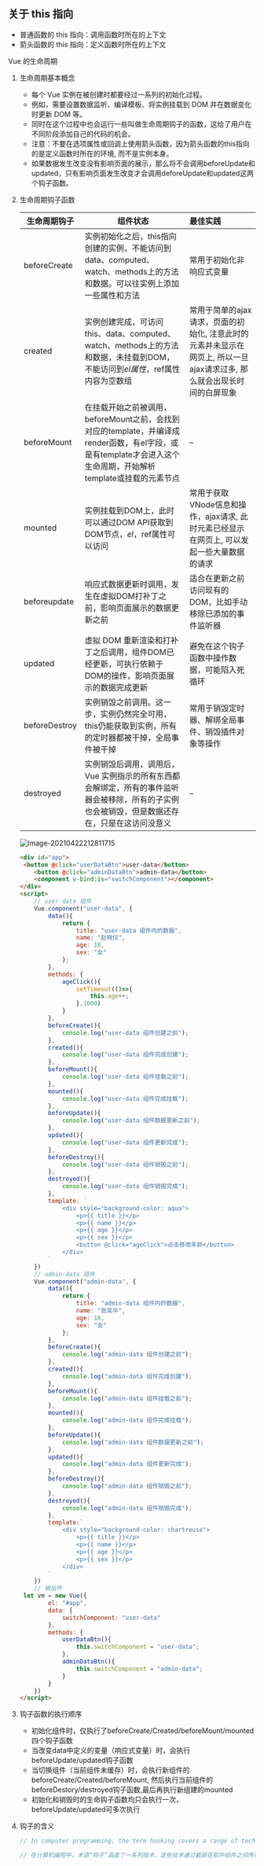 ## 关于 this 指向

* 普通函数的 this 指向：调用函数时所在的上下文
* 箭头函数的 this 指向：定义函数时所在的上下文

Vue 的生命周期

1. 生命周期基本概念

   * 每个 Vue 实例在被创建时都要经过一系列的初始化过程。
   * 例如，需要设置数据监听、编译模板、将实例挂载到 DOM 并在数据变化时更新 DOM 等。
   * 同时在这个过程中也会运行一些叫做生命周期钩子的函数，这给了用户在不同阶段添加自己的代码的机会。
   * 注意：不要在选项属性或回调上使用箭头函数，因为箭头函数的this指向的是定义函数时所在的环境, 而不是实例本身。
   * 如果数据发生改变没有影响页面的展示，那么将不会调用beforeUpdate和updated，只有影响页面发生改变才会调用deforeUpdate和updated这两个钩子函数。

2. 生命周期钩子函数

   | 生命周期钩子  | 组件状态                                                     | 最佳实践                                                     |
   | ------------- | ------------------------------------------------------------ | :----------------------------------------------------------- |
   | beforeCreate  | 实例初始化之后，this指向创建的实例，不能访问到data、computed、watch、methods上的方法和数据。可以往实例上添加一些属性和方法 | 常用于初始化非响应式变量                                     |
   | created       | 实例创建完成，可访问this、data、computed、watch、methods上的方法和数据，未挂载到DOM，不能访问到$el属性，$ref属性内容为空数组 | 常用于简单的ajax请求，页面的初始化, 注意此时的元素并未显示在网页上, 所以一旦ajax请求过多, 那么就会出现长时间的白屏现象 |
   | beforeMount   | 在挂载开始之前被调用，beforeMount之前，会找到对应的template，并编译成render函数，有el字段，或是有template才会进入这个生命周期，开始解析template或挂载的元素节点 | –                                                            |
   | mounted       | 实例挂载到DOM上，此时可以通过DOM API获取到DOM节点，$el，$ref属性可以访问 | 常用于获取VNode信息和操作，ajax请求, 此时元素已经显示在网页上, 可以发起一些大量数据的请求 |
   | beforeupdate  | 响应式数据更新时调用，发生在虚拟DOM打补丁之前，影响页面展示的数据更新之前 | 适合在更新之前访问现有的DOM，比如手动移除已添加的事件监听器  |
   | updated       | 虚拟 DOM 重新渲染和打补丁之后调用，组件DOM已经更新，可执行依赖于DOM的操作，影响页面展示的数据完成更新 | 避免在这个钩子函数中操作数据，可能陷入死循环                 |
   | beforeDestroy | 实例销毁之前调用。这一步，实例仍然完全可用，this仍能获取到实例，所有的定时器都被干掉，全局事件被干掉 | 常用于销毁定时器、解绑全局事件、销毁插件对象等操作           |
   | destroyed     | 实例销毁后调用，调用后，Vue 实例指示的所有东西都会解绑定，所有的事件监听器会被移除，所有的子实例也会被销毁，但是数据还存在，只是在这访问没意义 | –                                                            |

   ![image-20210422212811715](C:\Users\123\AppData\Roaming\Typora\typora-user-images\image-20210422212811715.png)

   ```html
   <div id="app">
   	<button @click="userDataBtn">user-data</button>
       <button @click="adminDataBtn">admin-data</button>
       <component v-bind:is="switchComponent"></component>
   </div>
   <script>
       // user-data 组件
       Vue.component("user-data", {
           data(){
               return {
                   title: "user-data 组件内的数据",
                   name: "赵晓仪",
                   age: 18,
                   sex: "女"
               };
           },
           methods: {
               ageClick(){
                   setTimeout(()=>{
                       this.age++;
                   },1000)
               }
           },
           beforeCreate(){
               console.log("user-data 组件创建之前");
           },
           created(){
               console.log("user-data 组件完成创建");
           },
           beforeMount(){
               console.log("user-data 组件挂载之前");
           },
           mounted(){
               console.log("user-data 组件完成挂载");
           },
           beforeUpdate(){
               console.log("user-data 组件数据更新之前");
           },
           updated(){
               console.log("user-data 组件更新完成");
           },
           beforeDestroy(){
               console.log("user-data 组件销毁之前");
           },
           destroyed(){
               console.log("user-data 组件销毁完成");
           },
           template: `
               <div style="background-color: aqua">
                   <p>{{ title }}</p>
                   <p>{{ name }}</p>
                   <p>{{ age }}</p>
                   <p>{{ sex }}</p>
                   <button @click="ageClick">点击修改年龄</button>
               </div>
           `
       })
       // admin-data 组件
       Vue.component("admin-data", {
           data(){
               return {
                   title: "admin-data 组件内的数据",
                   name: "张奕华",
                   age: 18,
                   sex: "女"
               };
           },
           beforeCreate(){
               console.log("admin-data 组件创建之前");
           },
           created(){
               console.log("admin-data 组件完成创建");
           },
           beforeMount(){
               console.log("admin-data 组件挂载之前");
           },
           mounted(){
               console.log("admin-data 组件完成挂载");
           },
           beforeUpdate(){
               console.log("admin-data 组件数据更新之前");
           },
           updated(){
               console.log("admin-data 组件更新完成");
           },
           beforeDestroy(){
               console.log("admin-data 组件销毁之前");
           },
           destroyed(){
               console.log("admin-data 组件销毁完成");
           },
           template:`
               <div style="background-color: chartreuse">
                   <p>{{ title }}</p>
                   <p>{{ name }}</p>
                   <p>{{ age }}</p>
                   <p>{{ sex }}</p>
               </div>
           `
       })
       // 根组件
   	let vm = new Vue({
           el: "#app",
           data: {
               switchComponent: "user-data"
           },
           methods: {
               userDataBtn(){
                   this.switchComponent = "user-data";
               },
               adminDataBtn(){
                   this.switchComponent = "admin-data";
               }
           }
       })
   </script>
   ```

3. 钩子函数的执行顺序
   * 初始化组件时，仅执行了beforeCreate/Created/beforeMount/mounted四个钩子函数
   * 当改变data中定义的变量（响应式变量）时，会执行beforeUpdate/updated钩子函数
   * 当切换组件（当前组件未缓存）时，会执行新组件的beforeCreate/Created/beforeMount, 然后执行当前组件的beforeDestory/destroyed钩子函数,最后再执行新组建的mounted
   * 初始化和销毁时的生命钩子函数均只会执行一次，beforeUpdate/updated可多次执行
   
4. 钩子的含义

   ```js
   // In computer programming, the term hooking covers a range of techniques used to alter or augment the behavior of an operating system, of applications, or of other software components by intercepting function calls or messages or events passed between software components. Code that handles such intercepted function calls, events or messages is called a hook.
   
   // 在计算机编程中，术语“钩子”涵盖了一系列技术，这些技术通过截获在软件组件之间传递的函数调用或消息或事件来更改或增强操作系统，应用程序或其他软件组件的行为。 处理此类拦截的函数调用，事件或消息的代码称为钩子。
   ```

   